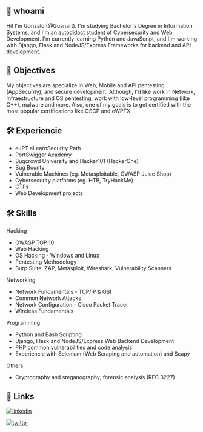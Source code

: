 ## 🚀 whoami
Hi! I'm Gonzalo (@Guanart). I'm studying Bachelor's Degree in Information Systems, and I'm an autodidact student of Cybersecurity and Web Development.
I'm currently learning Python and JavaScript, and I'm working with Django, Flask and NodeJS/Express Frameworks for backend and API development.

## 🎯 Objectives
My objectives are specialize in Web, Mobile and API pentesting (AppSecurity), and secure development.
Although, I'd like work in Network, Infraestructure and OS pentesting, work with low-level programming (like C++), malware and more.
Also, one of my goals is to get certified with the most popular certifications like OSCP and eWPTX.

## 🛠 Experiencie
- eJPT eLearnSecurity Path
- PortSwigger Academy
- Bugcrowd University and Hacker101 (HackerOne)
- Bug Bounty
- Vulnerable Machines (eg. Metasploitable, OWASP Juice Shop)
- Cybersecurity platforms (eg. HTB, TryHackMe)
- CTFs
- Web Development projects

## 🛠 Skills
Hacking
- OWASP TOP 10
- Web Hacking
- OS Hacking - Windows and Linux
- Pentesting Methodology
- Burp Suite, ZAP, Metasploit, Wireshark, Vulnerability Scanners

Networking
- Network Fundamentals - TCP/IP & OSI
- Common Network Attacks
- Network Configuration - Cisco Packet Tracer
- Wireless Fundamentals

Programming
- Python and Bash Scripting
- Django, Flask and NodeJS/Express Web Backend Development
- PHP common vulnerabilities and code analysis
- Experiencie with Selenium (Web Scraping and automation) and Scapy

Others
- Cryptography and steganography; forensic analysis (RFC 3227)

## 🔗 Links

[![linkedin](https://img.shields.io/badge/linkedin-0A66C2?style=for-the-badge&logo=linkedin&logoColor=white)](https://www.linkedin.com/in/gonzalo-benito/)

[![twitter](https://img.shields.io/badge/twitter-1DA1F2?style=for-the-badge&logo=twitter&logoColor=white)](https://twitter.com/Guanart2)

